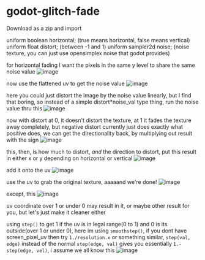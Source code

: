 # godot-glitch-fade

Download as a zip and import

uniform boolean horizontal; (true means horizontal, false means vertical)
uniform float distort; (between -1 and 1)
uniform sampler2d noise; (noise texture, you can just use opensimplex noise that godot provides)

for horizontal fading I want the pixels in the same y level to share the same noise value
![image](https://user-images.githubusercontent.com/89374056/182784682-b7daa3f3-d90e-441a-a113-9e43d65cda31.png)

now use the flattened uv to get the noise value
![image](https://user-images.githubusercontent.com/89374056/182784951-5150f98e-650c-4137-b40c-e0f08b55eaea.png)

here you could just distort the image by the noise value linearly, but I find that boring, so instead of a simple distort*noise_val type thing, run the noise value thru this
![image](https://user-images.githubusercontent.com/89374056/182785327-e250c5b0-6951-430b-a8e5-25dff94e0d22.png)

now with distort at 0, it doesn't distort the texture, at 1 it fades the texture away completely, but negative distort currently just does exactly what positive does, we can get the directionality back, by multiplying out result with the sign
![image](https://user-images.githubusercontent.com/89374056/182786047-ffb0ab01-8f9d-4b87-9b5c-3d27e0805a65.png)

this, then, is how much to distort, *and* the direction to distort, put this result in either x or y depending on horizontal or vertical
![image](https://user-images.githubusercontent.com/89374056/182786368-3e9dbada-e0a6-4084-a57a-c9325c2ca1ee.png)

add it onto the uv
![image](https://user-images.githubusercontent.com/89374056/182786480-ffad3ec6-e28f-4f68-8f07-a54681d6af50.png)

use the uv to grab the original texture, aaaaand we're done!
![image](https://user-images.githubusercontent.com/89374056/182786713-7d7c4e85-6b66-436c-b64b-ab881b7e9ca0.png)

except, this
![image](https://user-images.githubusercontent.com/89374056/182786947-6cd176b9-a262-47c1-b83d-8ac6d8a28ba1.png)

uv coordinate over 1 or under 0 may result in it, or maybe other result for you, but let's just make it cleaner either

using `step()` to get 1 if the uv is in legal range(0 to 1) and 0 is its outside(over 1 or under 0), here im using `smoothstep()`, if you dont have screen_pixel_uv then try `1./resolution.x` or something similar, `step(val, edge)` instead of the normal `step(edge, val)` gives you essentially `1.-step(edge, vel)`, i assume we all know this
![image](https://user-images.githubusercontent.com/89374056/182787301-385ce462-7963-48c3-b466-7ba779531746.png)
